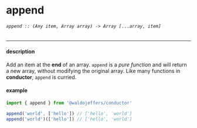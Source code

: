 # append

###### `append :: (Any item, Array array) -> Array [...array, item]`

---

#### description
Add an item at the **end** of an array. `append` is a *pure function* and will return a new array, without modifying the original array. Like many functions in **conductor**, `append` is curried.

#### example
```js
import { append } from '@waldojeffers/conductor'

append('world', ['hello']) // ['hello', 'world']
append('world')(['hello']) // ['hello', 'world']
```